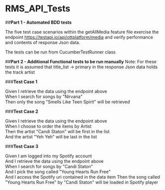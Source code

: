 # RMS_API_Tests
##**Part 1 - Automated BDD tests** 

The five test case scenarios within the getAllMedia feature file exercise the endpoint https://testapi.io/api/ottplatform/media and verify performance and contents of response Json data.

The tests can be run from CucumberTestRunner class

##**Part 2 - Additional Functional tests to be run manually**
Note: For these tests it is assumed that title_list -> primary in the response Json data holds the track artist

###**Test Case 1**

Given I retrieve the data using the endpoint above  
When I search for songs by "Nirvana"  
Then only the song "Smells Like Teen Spirit" will be retrieved  

###**Test Case 2**

Given I retrieve the data using the endpoint above  
When I choose to order the items by Artist  
Then the artist "Candi Staton" will be first in the list  
And the artist "Yeh Yeh" will be last in the list  

###**Test Case 3**

Given I am logged into my Spotify account  
And I retrieve the data using the endpoint above  
When I search for songs by "Candi Staton"  
And I pick the song called "Young Hearts Run Free"  
And I access the Spotify uri contained in the data item
Then the song called "Young Hearts Run Free" by "Candi Staton" will be loaded in Spotify player
